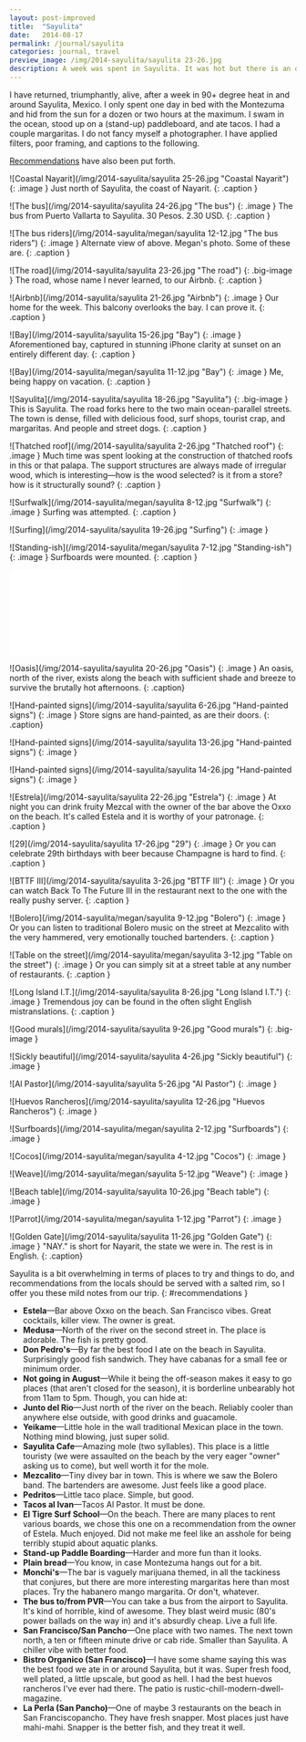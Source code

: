 ```yaml
---
layout: post-improved
title:  "Sayulita"
date:   2014-08-17
permalink: /journal/sayulita
categories: journal, travel
preview_image: /img/2014-sayulita/sayulita 23-26.jpg
description: A week was spent in Sayulita. It was hot but there is an ocean there. I took some photos and wrote some words.
---
```


I have returned, triumphantly, alive, after a week in 90+ degree heat in and around Sayulita, Mexico. I only spent one day in bed with the Montezuma and hid from the sun for a dozen or two hours at the maximum. I swam in the ocean, stood up on a (stand-up) paddleboard, and ate tacos. I had a couple margaritas. I do not fancy myself a photographer. I have applied filters, poor framing, and captions to the following.

<a href="#recommendations">Recommendations</a> have also been put forth.

![Coastal Nayarit](/img/2014-sayulita/sayulita 25-26.jpg "Coastal Nayarit")
{: .image }
Just north of Sayulita, the coast of Nayarit.
{: .caption }

![The bus](/img/2014-sayulita/sayulita 24-26.jpg "The bus")
{: .image }
The bus from Puerto Vallarta to Sayulita. 30 Pesos. 2.30 USD.
{: .caption }

![The bus riders](/img/2014-sayulita/megan/sayulita 12-12.jpg "The bus riders")
{: .image }
Alternate view of above. Megan's photo. Some of these are.
{: .caption }

![The road](/img/2014-sayulita/sayulita 23-26.jpg "The road")
{: .big-image }
The road, whose name I never learned, to our Airbnb.
{: .caption }

![Airbnb](/img/2014-sayulita/sayulita 21-26.jpg "Airbnb")
{: .image }
Our home for the week. This balcony overlooks the bay. I can prove it.
{: .caption }

![Bay](/img/2014-sayulita/sayulita 15-26.jpg "Bay")
{: .image }
Aforementioned bay, captured in stunning iPhone clarity at sunset on an entirely different day.
{: .caption }

![Bay](/img/2014-sayulita/megan/sayulita 11-12.jpg "Bay")
{: .image }
Me, being happy on vacation.
{: .caption }

![Sayulita](/img/2014-sayulita/sayulita 18-26.jpg "Sayulita")
{: .big-image }
This is Sayulita. The road forks here to the two main ocean-parallel streets. The town is dense, filled with delicious food, surf shops, tourist crap, and margaritas. And people and street dogs.
{: .caption }

![Thatched roof](/img/2014-sayulita/sayulita 2-26.jpg "Thatched roof")
{: .image }
Much time was spent looking at the construction of thatched roofs in this or that palapa. The support structures are always made of irregular wood, which is interesting—how is the wood selected? is it from a store? how is it structurally sound?
{: .caption }

![Surfwalk](/img/2014-sayulita/megan/sayulita 8-12.jpg "Surfwalk")
{: .image }
Surfing was attempted.
{: .caption }

![Surfing](/img/2014-sayulita/sayulita 19-26.jpg "Surfing")
{: .image }

![Standing-ish](/img/2014-sayulita/megan/sayulita 7-12.jpg "Standing-ish")
{: .image }
Surfboards were mounted.
{: .caption }

<p class="video video-16x9">
  <iframe src="//player.vimeo.com/video/103672195?title=0&amp;byline=0&amp;portrait=0&amp;color=ffffff" frameborder="0" webkitallowfullscreen mozallowfullscreen allowfullscreen></iframe>
</p>

![Oasis](/img/2014-sayulita/sayulita 20-26.jpg "Oasis")
{: .image }
An oasis, north of the river, exists along the beach with sufficient shade and breeze to survive the brutally hot afternoons.
{: .caption}

![Hand-painted signs](/img/2014-sayulita/sayulita 6-26.jpg "Hand-painted signs")
{: .image }
Store signs are hand-painted, as are their doors.
{: .caption}

![Hand-painted signs](/img/2014-sayulita/sayulita 13-26.jpg "Hand-painted signs")
{: .image }

![Hand-painted signs](/img/2014-sayulita/sayulita 14-26.jpg "Hand-painted signs")
{: .image }

![Estrela](/img/2014-sayulita/sayulita 22-26.jpg "Estrela")
{: .image }
At night you can drink fruity Mezcal with the owner of the bar above the Oxxo on the beach. It's called Estela and it is worthy of your patronage.
{: .caption }

![29](/img/2014-sayulita/sayulita 17-26.jpg "29")
{: .image }
Or you can celebrate 29th birthdays with beer because Champagne is hard to find.
{: .caption }

![BTTF III](/img/2014-sayulita/sayulita 3-26.jpg "BTTF III")
{: .image }
Or you can watch Back To The Future III in the restaurant next to the one with the really pushy server.
{: .caption }

![Bolero](/img/2014-sayulita/megan/sayulita 9-12.jpg "Bolero")
{: .image }
Or you can listen to traditional Bolero music on the street at Mezcalito with the very hammered, very emotionally touched bartenders.
{: .caption }

![Table on the street](/img/2014-sayulita/megan/sayulita 3-12.jpg "Table on the street")
{: .image }
Or you can simply sit at a street table at any number of restaurants.
{: .caption }

![Long Island I.T.](/img/2014-sayulita/sayulita 8-26.jpg "Long Island I.T.")
{: .image }
Tremendous joy can be found in the often slight English mistranslations.
{: .caption }

![Good murals](/img/2014-sayulita/sayulita 9-26.jpg "Good murals")
{: .big-image }

![Sickly beautiful](/img/2014-sayulita/sayulita 4-26.jpg "Sickly beautiful")
{: .image }

![Al Pastor](/img/2014-sayulita/sayulita 5-26.jpg "Al Pastor")
{: .image }

![Huevos Rancheros](/img/2014-sayulita/sayulita 12-26.jpg "Huevos Rancheros")
{: .image }

![Surfboards](/img/2014-sayulita/megan/sayulita 2-12.jpg "Surfboards")
{: .image }

![Cocos](/img/2014-sayulita/megan/sayulita 4-12.jpg "Cocos")
{: .image }

![Weave](/img/2014-sayulita/megan/sayulita 5-12.jpg "Weave")
{: .image }

![Beach table](/img/2014-sayulita/sayulita 10-26.jpg "Beach table")
{: .image }

![Parrot](/img/2014-sayulita/megan/sayulita 1-12.jpg "Parrot")
{: .image }

![Golden Gate](/img/2014-sayulita/sayulita 11-26.jpg "Golden Gate")
{: .image }
"NAY." is short for Nayarit, the state we were in. The rest is in English.
{: .caption}

Sayulita is a bit overwhelming in terms of places to try and things to do, and recommendations from the locals should be served with a salted rim, so I offer you these mild notes from our trip.
{: #recommendations }

 - **Estela**—Bar above Oxxo on the beach. San Francisco vibes. Great cocktails, killer view. The owner is great.
 - **Medusa**—North of the river on the second street in. The place is adorable. The fish is pretty good.
 - **Don Pedro's**—By far the best food I ate on the beach in Sayulita. Surprisingly good fish sandwich. They have cabanas for a small fee or minimum order.
 - **Not going in August**—While it being the off-season makes it easy to go places (that aren't closed for the season), it is borderline unbearably hot from 11am to 5pm. Though, you can hide at:
 - **Junto del Rio**—Just north of the river on the beach. Reliably cooler than anywhere else outside, with good drinks and guacamole.
 - **Yeikame**—Little hole in the wall traditional Mexican place in the town. Nothing mind blowing, just super solid.
 - **Sayulita Cafe**—Amazing mole (two syllables). This place is a little touristy (we were assaulted on the beach by the very eager "owner" asking us to come), but well worth it for the mole.
 - **Mezcalito**—Tiny divey bar in town. This is where we saw the Bolero band. The bartenders are awesome. Just feels like a good place.
 - **Pedritos**—Little taco place. Simple, but good.
 - **Tacos al Ivan**—Tacos Al Pastor. It must be done.
 - **El Tigre Surf School**—On the beach. There are many places to rent various boards, we chose this one on a recommendation from the owner of Estela. Much enjoyed. Did not make me feel like an asshole for being terribly stupid about aquatic planks.
 - **Stand-up Paddle Boarding**—Harder and more fun than it looks.
 - **Plain bread**—You know, in case Montezuma hangs out for a bit.
 - **Monchi's**—The bar is vaguely marijuana themed, in all the tackiness that conjures, but there are more interesting margaritas here than most places. Try the habanero mango margarita. Or don't, whatever.
 - **The bus to/from PVR**—You can take a bus from the airport to Sayulita. It's kind of horrible, kind of awesome. They blast weird music (80's power ballads on the way in) and it's absurdly cheap. Live a full life.
 - **San Francisco/San Pancho**—One place with two names. The next town north, a ten or fifteen minute drive or cab ride. Smaller than Sayulita. A chiller vibe with better food.
 - **Bistro Organico (San Francisco)**—I have some shame saying this was the best food we ate in or around Sayulita, but it was. Super fresh food, well plated, a little upscale, but good as hell. I had the best huevos rancheros I've ever had there. The patio is rustic-chill-modern-dwell-magazine.
 - **La Perla (San Pancho)**—One of maybe 3 restaurants on the beach in San Franciscopancho. They have fresh snapper. Most places just have mahi-mahi. Snapper is the better fish, and they treat it well.